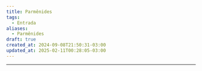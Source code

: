 ```yaml
---
title: Parmênides
tags:
  - Entrada
aliases:
  - Parmênides
draft: true
created_at: 2024-09-08T21:50:31-03:00
updated_at: 2025-02-11T00:28:05-03:00
---
```



---

